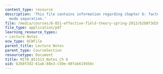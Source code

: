 ```yaml
---
content_type: resource
description: 'This file contains information regarding chapter 6: factorization from
  mode separation.'
file: /media/courses/8-851-effective-field-theory-spring-2013/b2b8f3d261ab88e3c50e08fab619450c_MIT8_851S13_FactorFrModSep.pdf
file_type: application/pdf
learning_resource_types:
- Lecture Notes
ocw_type: OCWFile
parent_title: Lecture Notes
parent_type: CourseSection
resourcetype: Document
title: MIT8_851S13_Notes_Ch 6
uid: b2b8f3d2-61ab-88e3-c50e-08fab619450c
---
```

